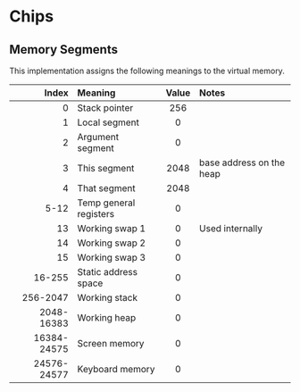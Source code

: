 # Chips

## Memory Segments

This implementation assigns the following meanings to the virtual memory.

|       Index | Meaning                | Value | Notes                    |
|------------:|:-----------------------|:-----:|:-------------------------|
|           0 | Stack pointer          |  256  |                          |
|           1 | Local segment          |   0   |                          |
|           2 | Argument segment       |   0   |                          |
|           3 | This segment           | 2048  | base address on the heap |
|           4 | That segment           | 2048  |                          |
|        5-12 | Temp general registers |   0   |                          |
|          13 | Working swap 1         |   0   | Used internally          |
|          14 | Working swap 2         |   0   |                          |
|          15 | Working swap 3         |   0   |                          |
|      16-255 | Static address space   |   0   |                          |
|    256-2047 | Working stack          |   0   |                          |
|  2048-16383 | Working heap           |   0   |                          |
| 16384-24575 | Screen memory          |   0   |                          |
| 24576-24577 | Keyboard memory        |   0   |                          |
